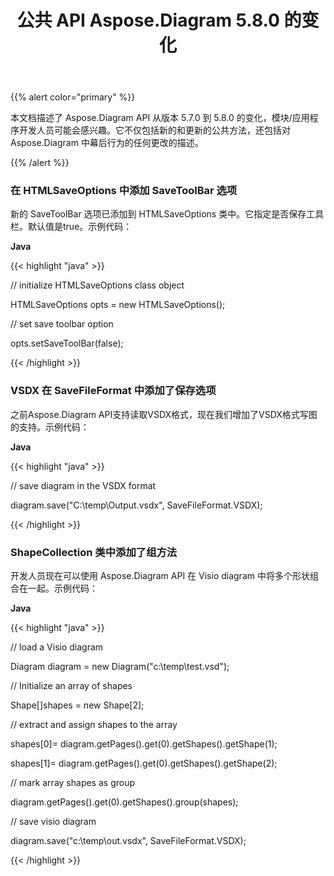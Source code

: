 ﻿---
title: 公共 API Aspose.Diagram 5.8.0 的变化
type: docs
weight: 20
url: /zh/java/public-api-changes-in-aspose-diagram-5-8-0/
---
{{% alert color="primary" %}} 

本文档描述了 Aspose.Diagram API 从版本 5.7.0 到 5.8.0 的变化，模块/应用程序开发人员可能会感兴趣。它不仅包括新的和更新的公共方法，还包括对 Aspose.Diagram 中幕后行为的任何更改的描述。

{{% /alert %}} 
### **在 HTMLSaveOptions 中添加 SaveToolBar 选项**
新的 SaveToolBar 选项已添加到 HTMLSaveOptions 类中。它指定是否保存工具栏。默认值是true。示例代码：

**Java**

{{< highlight "java" >}}

 // initialize HTMLSaveOptions class object

HTMLSaveOptions opts = new HTMLSaveOptions();

// set save toolbar option

opts.setSaveToolBar(false);

{{< /highlight >}}
### **VSDX 在 SaveFileFormat 中添加了保存选项**
之前Aspose.Diagram API支持读取VSDX格式，现在我们增加了VSDX格式写图的支持。示例代码：

**Java**

{{< highlight "java" >}}

 // save diagram in the VSDX format

diagram.save("C:\\temp\\Output.vsdx", SaveFileFormat.VSDX);

{{< /highlight >}}
### **ShapeCollection 类中添加了组方法**
开发人员现在可以使用 Aspose.Diagram API 在 Visio diagram 中将多个形状组合在一起。示例代码：

**Java**

{{< highlight "java" >}}

 // load a Visio diagram

Diagram diagram = new Diagram("c:\\temp\\test.vsd");

// Initialize an array of shapes

Shape[]shapes = new Shape[2];

// extract and assign shapes to the array

shapes[0]= diagram.getPages().get(0).getShapes().getShape(1);

shapes[1]= diagram.getPages().get(0).getShapes().getShape(2);

// mark array shapes as group

diagram.getPages().get(0).getShapes().group(shapes);

// save visio diagram

diagram.save("c:\\temp\\out.vsdx", SaveFileFormat.VSDX);

{{< /highlight >}}
